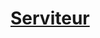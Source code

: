 ﻿---
!LinkItem
Link: background_serviteur_hd.md
NameLink: <!--NameLink-->[Serviteur](hd_background_serviteur.md)<!--/NameLink-->
Id: backgrounds_hd.md#serviteur
ParentLink: backgrounds_hd.md#historique
Name: Serviteur
ParentName: Historique
---




# [Serviteur](hd_background_serviteur.md)



